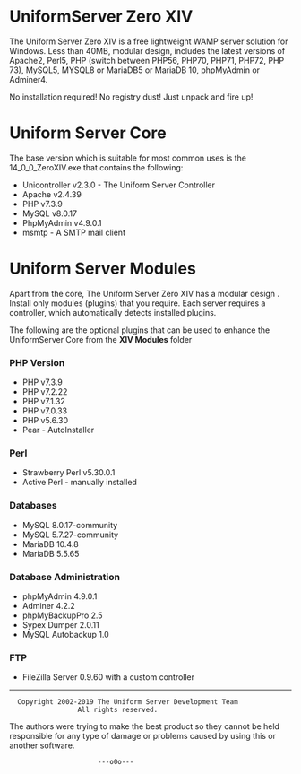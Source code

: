 # UniformServer Zero XIV
The Uniform Server Zero XIV is a free lightweight WAMP server solution for Windows. Less than 40MB, modular design, includes the latest versions 
of Apache2, Perl5, PHP (switch between PHP56, PHP70, PHP71, PHP72, PHP 73), MySQL5, MYSQL8 or MariaDB5 or MariaDB 10, phpMyAdmin or Adminer4. 

No installation required! No registry dust! Just unpack and fire up!

# Uniform Server Core

The base version which is suitable for most common uses is the 14_0_0_ZeroXIV.exe that contains the following:

 * Unicontroller v2.3.0 - The Uniform Server Controller
 * Apache v2.4.39
 * PHP v7.3.9
 * MySQL v8.0.17
 * PhpMyAdmin v4.9.0.1
 * msmtp - A SMTP mail client

# Uniform Server Modules

Apart from the core, The Uniform Server Zero XIV has a modular design . Install only modules (plugins) that you require. 
Each server requires a controller, which automatically detects installed plugins.

The following are the optional plugins that can be used to enhance the UniformServer Core from the **XIV Modules** folder

### PHP Version

 * PHP v7.3.9
 * PHP v7.2.22
 * PHP v7.1.32
 * PHP v7.0.33
 * PHP v5.6.30
 * Pear - AutoInstaller

### Perl

 * Strawberry Perl v5.30.0.1
 * Active Perl - manually installed
 
### Databases

 * MySQL 8.0.17-community
 * MySQL 5.7.27-community
 * MariaDB 10.4.8
 * MariaDB 5.5.65

### Database Administration
 
 * phpMyAdmin 4.9.0.1
 * Adminer 4.2.2
 * phpMyBackupPro 2.5
 * Sypex Dumper 2.0.11
 * MySQL Autobackup 1.0
 
 ### FTP
 
  * FileZilla Server 0.9.60 with a custom controller
  
 ---------------------------------------------------------------------
      Copyright 2002-2019 The Uniform Server Development Team
                     All rights reserved.

The authors were trying to make the best product so they cannot be
held responsible for any type of damage or problems caused by using
this or another software.

                          ---o0o---
	
